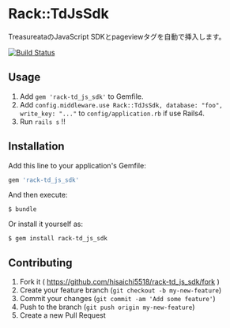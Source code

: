# Rack::TdJsSdk

TreasureataのJavaScript SDKとpageviewタグを自動で挿入します。

[![Build Status](https://travis-ci.org/hisaichi5518/rack-td_js_sdk.svg)](https://travis-ci.org/hisaichi5518/rack-td_js_sdk)

## Usage

1. Add `gem 'rack-td_js_sdk'` to Gemfile.
2. Add `config.middleware.use Rack::TdJsSdk, database: "foo", write_key: "..."` to `config/application.rb` if use Rails4.
3. Run `rails s` !!

## Installation

Add this line to your application's Gemfile:

```ruby
gem 'rack-td_js_sdk'
```

And then execute:

    $ bundle

Or install it yourself as:

    $ gem install rack-td_js_sdk

## Contributing

1. Fork it ( https://github.com/hisaichi5518/rack-td_js_sdk/fork )
2. Create your feature branch (`git checkout -b my-new-feature`)
3. Commit your changes (`git commit -am 'Add some feature'`)
4. Push to the branch (`git push origin my-new-feature`)
5. Create a new Pull Request
